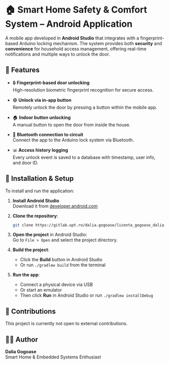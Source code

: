 
# 🏠 Smart Home Safety & Comfort System – Android Application

A mobile app developed in **Android Studio** that integrates with a fingerprint-based Arduino locking mechanism. The system provides both **security** and **convenience** for household access management, offering real-time notifications and multiple ways to unlock the door.

## 📱 Features

- 🔒 **Fingerprint-based door unlocking**  
  High-resolution biometric fingerprint recognition for secure access.

- 🟢 **Unlock via in-app button**  
  Remotely unlock the door by pressing a button within the mobile app.

- 🏠 **Indoor button unlocking**  
  A manual button to open the door from inside the house.

- 📡 **Bluetooth connection to circuit**  
  Connect the app to the Arduino lock system via Bluetooth.

- 📊 **Access history logging**  
  Every unlock event is saved to a database with timestamp, user info, and door ID.

## 🚀 Installation & Setup

To install and run the application:

1. **Install Android Studio**  
   Download it from [developer.android.com](https://developer.android.com/studio)

2. **Clone the repository**:
   ```bash
   git clone https://gitlab.upt.ro/dalia.gogoase/licenta_gogoase_dalia.git
   ```

3. **Open the project** in Android Studio:  
   Go to `File > Open` and select the project directory.

4. **Build the project**:
   - Click the **Build** button in Android Studio  
   - Or run `./gradlew build` from the terminal

5. **Run the app**:
   - Connect a physical device via USB  
   - Or start an emulator  
   - Then click **Run** in Android Studio or run `./gradlew installDebug`

## 🚫 Contributions

This project is currently not open to external contributions.

## 👩‍💻 Author

**Dalia Gogoase**  
Smart Home & Embedded Systems Enthusiast
